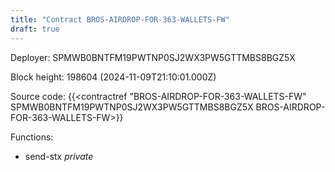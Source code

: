 ```yaml
---
title: "Contract BROS-AIRDROP-FOR-363-WALLETS-FW"
draft: true
---
```

Deployer: SPMWB0BNTFM19PWTNP0SJ2WX3PW5GTTMBS8BGZ5X


 



Block height: 198604 (2024-11-09T21:10:01.000Z)

Source code: {{<contractref "BROS-AIRDROP-FOR-363-WALLETS-FW" SPMWB0BNTFM19PWTNP0SJ2WX3PW5GTTMBS8BGZ5X BROS-AIRDROP-FOR-363-WALLETS-FW>}}

Functions:

* send-stx _private_
